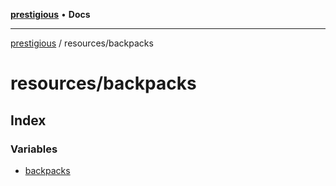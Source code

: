[**prestigious**](../../README.md) • **Docs**

***

[prestigious](../../README.md) / resources/backpacks

# resources/backpacks

## Index

### Variables

- [backpacks](variables/backpacks.md)

